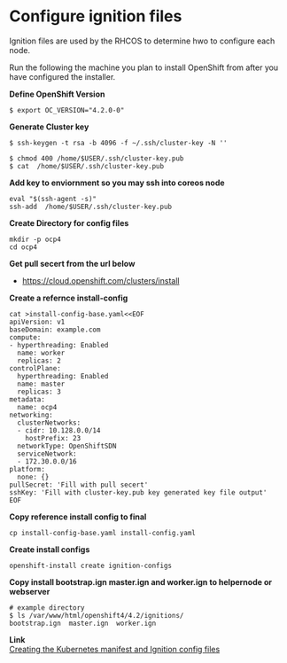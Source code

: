 # Configure ignition files
Ignition files are used by the RHCOS to determine hwo to configure each node. 

Run the following the machine you plan to install OpenShift from after you have configured the installer. 

**Define OpenShift Version**
```
$ export OC_VERSION="4.2.0-0"
```

**Generate Cluster key**
```
$ ssh-keygen -t rsa -b 4096 -f ~/.ssh/cluster-key -N '' 

$ chmod 400 /home/$USER/.ssh/cluster-key.pub
$ cat  /home/$USER/.ssh/cluster-key.pub
```

**Add key to enviornment so you may ssh into coreos node**
```
eval "$(ssh-agent -s)"
ssh-add  /home/$USER/.ssh/cluster-key.pub
```

**Create Directory for config files**
```
mkdir -p ocp4
cd ocp4 
```

**Get pull secert from the url below** 
* https://cloud.openshift.com/clusters/install

**Create a refernce install-config**
```
cat >install-config-base.yaml<<EOF
apiVersion: v1
baseDomain: example.com
compute:
- hyperthreading: Enabled
  name: worker
  replicas: 2
controlPlane:
  hyperthreading: Enabled
  name: master
  replicas: 3
metadata:
  name: ocp4
networking:
  clusterNetworks:
  - cidr: 10.128.0.0/14
    hostPrefix: 23
  networkType: OpenShiftSDN
  serviceNetwork:
  - 172.30.0.0/16
platform:
  none: {}
pullSecret: 'Fill with pull secert'
sshKey: 'Fill with cluster-key.pub key generated key file output'
EOF
```

**Copy reference install config to final**
```
cp install-config-base.yaml install-config.yaml 
```

**Create install configs**
```
openshift-install create ignition-configs
```

**Copy install bootstrap.ign master.ign and worker.ign to helpernode or webserver**
```
# example directory 
$ ls /var/www/html/openshift4/4.2/ignitions/
bootstrap.ign  master.ign  worker.ign
```

**Link**  
[Creating the Kubernetes manifest and Ignition config files](https://docs.openshift.com/container-platform/4.2/installing/installing_bare_metal/installing-bare-metal.html#installation-user-infra-generate-k8s-manifest-ignition_installing-bare-metal)  